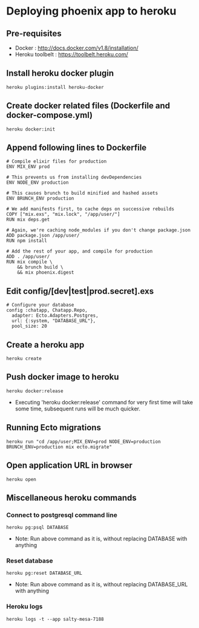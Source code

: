 # Deploying phoenix app to heroku

## Pre-requisites

- Docker : http://docs.docker.com/v1.8/installation/
- Heroku toolbelt : https://toolbelt.heroku.com/

## Install heroku docker plugin
    heroku plugins:install heroku-docker

## Create docker related files (Dockerfile and docker-compose.yml) 
    heroku docker:init

## Append following lines to Dockerfile
    # Compile elixir files for production
    ENV MIX_ENV prod
    
    # This prevents us from installing devDependencies
    ENV NODE_ENV production
    
    # This causes brunch to build minified and hashed assets
    ENV BRUNCH_ENV production
    
    # We add manifests first, to cache deps on successive rebuilds
    COPY ["mix.exs", "mix.lock", "/app/user/"]
    RUN mix deps.get
    
    # Again, we're caching node_modules if you don't change package.json
    ADD package.json /app/user/
    RUN npm install
    
    # Add the rest of your app, and compile for production
    ADD . /app/user/
    RUN mix compile \
        && brunch build \
        && mix phoenix.digest


## Edit config/[dev|test|prod.secret].exs
	# Configure your database
	config :chatapp, Chatapp.Repo,
	  adapter: Ecto.Adapters.Postgres,
	  url: {:system, "DATABASE_URL"},
	  pool_size: 20

## Create a heroku app 
    heroku create

## Push docker image to heroku
    heroku docker:release
    
- Executing 'heroku docker:release' command for very first time will take some time, subsequent runs will be much quicker.

## Running Ecto migrations
    heroku run "cd /app/user;MIX_ENV=prod NODE_ENV=production BRUNCH_ENV=production mix ecto.migrate"

## Open application URL in browser
    heroku open

## Miscellaneous heroku commands
### Connect to postgresql command line
    heroku pg:psql DATABASE
    
- Note: Run above command as it is, without replacing DATABASE with anything 

### Reset database
    heroku pg:reset DATABASE_URL
    
- Note: Run above command as it is, without replacing DATABASE_URL with anything

### Heroku logs
    heroku logs -t --app salty-mesa-7188
